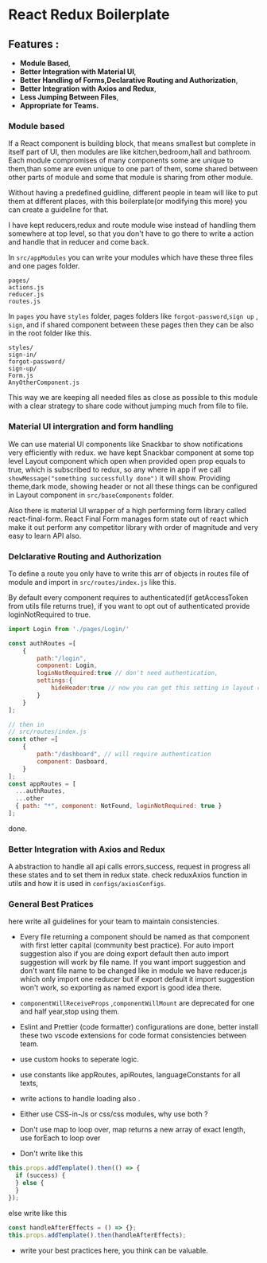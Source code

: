 # React Redux Boilerplate

## Features :

- **Module Based**,
- **Better Integration with Material UI**,
- **Better Handling of Forms,Declarative Routing and Authorization**,
- **Better Integration with Axios and Redux**,
- **Less Jumping Between Files**,
- **Appropriate for Teams.**

### Module based

If a React component is building block, that means smallest but complete in itself part of UI, then modules are like kitchen,bedroom,hall and bathroom. Each module compromises of many components some are unique to them,than some are even unique to one part of them, some shared between other parts of module and some that module is sharing from other module.

Without having a predefined guidline, different people in team will like to put them at different places, with this boilerplate(or modifying this more) you can create a guideline for that.

I have kept reducers,redux and route module wise instead of handling them somewhere at top level, so that you don't have to go there to write a action and handle that in reducer and come back.

In `src/appModules` you can write your modules which have these three files and one pages folder.

```
pages/
actions.js
reducer.js
routes.js
```

In `pages` you have `styles` folder, pages folders like `forgot-password`,`sign up` , `sign`, and if shared component between these pages then they can be also in the root folder like this.

```
styles/
sign-in/
forgot-password/
sign-up/
Form.js
AnyOtherComponent.js
```

This way we are keeping all needed files as close as possible to this module with a clear strategy to share code without jumping much from file to file.

### Material UI intergration and form handling

We can use material UI components like Snackbar to show notifications very efficiently with redux. we have kept Snackbar component at some top level Layout component which open when provided open prop equals to true, which is subscribed to redux, so any where in app if we call `showMessage("something successfully done")` it will show. Providing theme,dark mode, showing header or not all these things can be configured in Layout component in `src/baseComponents` folder.

Also there is material UI wrapper of a high performing form library called react-final-form. React Final Form manages form state out of react which make it out perform any competitor library with order of magnitude and very easy to learn API also.

### Delclarative Routing and Authorization

To define a route you only have to write this arr of objects in routes file of module and import in `src/routes/index.js` like this.

By default every component requires to authenticated(if getAccessToken from utils file returns true), if you want to opt out of authenticated provide loginNotRequired to true.

```js
import Login from './pages/Login/'

const authRoutes =[
    {
        path:"/login",
        component: Login,
        loginNotRequired:true // don't need authentication,
        settings:{
            hideHeader:true // now you can get this setting in layout component and handle there, any route level setting also
        }
    }
];

// then in
// src/routes/index.js
const other =[
    {
        path:"/dashboard", // will require authentication
        component: Dasboard,
    }
];
const appRoutes = [
  ...authRoutes,
  ...other
  { path: "*", component: NotFound, loginNotRequired: true }
];
```

done.

### Better Integration with Axios and Redux

A abstraction to handle all api calls errors,success, request in progress all these states and to set them in redux state.
check reduxAxios function in utils and how it is used in `configs/axiosConfigs`.

### General Best Pratices

here write all guidelines for your team to maintain consistencies.

- Every file returning a component should be named as that component with first letter capital (community best practice). For auto import suggestion also if you are doing export default then auto import suggestion will work by file name. If you want import suggestion and don't want file name to be changed like in module we have reducer.js which only import one reducer but if export default it import suggestion won't work, so exporting as named export is good idea there.

- `componentWillReceiveProps` ,`componentWillMount` are deprecated for one and half year,stop using them.
- Eslint and Prettier (code formatter) configurations are done, better install these two vscode extensions for code format consistencies between team.

- use custom hooks to seperate logic.
- use constants like appRoutes, apiRoutes, languageConstants for all texts,
- write actions to handle loading also .
- Either use CSS-in-Js or css/css modules, why use both ?
- Don't use map to loop over, map returns a new array of exact length, use forEach to loop over
- Don't write like this

```js
this.props.addTemplate().then(() => {
  if (success) {
  } else {
  }
});
```

else write like this

```js
const handleAfterEffects = () => {};
this.props.addTemplate().then(handleAfterEffects);
```

- write your best practices here, you think can be valuable.
